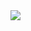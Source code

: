 <img src="https://user-images.githubusercontent.com/79334944/203161744-d8e42138-c0ac-4ce0-bc15-1b1944b4f6b7.gif" size="200px" style="margin-left:80px;" />
